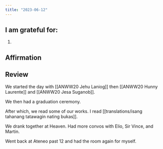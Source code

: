```yaml
---
title: "2023-06-12"
---
```

## I am grateful for:
1. 

## Affirmation

## Review

We started the day with [[ANWW20 Jehu Laniog]] then [[ANWW20 Hunny Laurente]] and [[ANWW20 Jesa Suganob]].

We then had a graduation ceremony.

After which, we read some of our works. I read [[translations/isang tahanang tatawagin nating bukas]].

We drank together at Heaven. Had more convos with Elio, Sir Vince, and Martin.

Went back at Ateneo past 12 and had the room again for myself.
